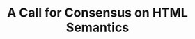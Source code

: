 ---
url: >-
  https://thinkdobecreate.com/articles/a-call-for-consensus-on-html-semantics/
title: A Call for Consensus on HTML Semantics
dateRead: '2024-01-24'
authors:
  - Stephanie Eckles
notes: >-
  HTML semantics are a good thing to use but Stephanie points out that it isn't always clear how best to use even basic HTML.
topics:
  - html
purposes:
  - work
---